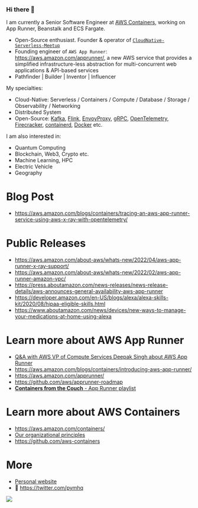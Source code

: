 ### Hi there 👋
I am currently a Senior Software Engineer at [AWS Containers](https://aws.amazon.com/containers/), working on App Runner, Beanstalk and ECS Fargate.

- Open-Source enthusiast. Founder & operator of [```CloudNative-Serverless-Meetup```](https://github.com/CloudNative-Serverless-Meetup)
- Founding engineer of ```AWS App Runner```: https://aws.amazon.com/apprunner/, a new AWS service that provides a simplified infrastructure-less abstraction for multi-concurrent web applications & API-based services
- Pathfinder | Builder | Inventor | Influencer


My specialties: 
- Cloud-Native: Serverless / Containers / Compute / Database / Storage / Observability / Networking
- Distributed System
- Open-Source: [Kafka](https://kafka.apache.org/), [Flink](https://flink.apache.org/), [EnvoyProxy](https://www.envoyproxy.io/), [gRPC](https://grpc.io/), [OpenTelemetry](https://opentelemetry.io/), [Firecracker](https://firecracker-microvm.github.io/), [containerd](https://containerd.io/), [Docker](https://www.docker.com/) etc.


I am also interested in:
- Quantum Computing
- Blockchain, Web3, Crypto etc.
- Machine Learning, HPC
- Electric Vehicle
- Geography


# Blog Post
- https://aws.amazon.com/blogs/containers/tracing-an-aws-app-runner-service-using-aws-x-ray-with-opentelemetry/

# Public Releases
- https://aws.amazon.com/about-aws/whats-new/2022/04/aws-app-runner-x-ray-support/
- https://aws.amazon.com/about-aws/whats-new/2022/02/aws-app-runner-amazon-vpc/
- https://press.aboutamazon.com/news-releases/news-release-details/aws-announces-general-availability-aws-app-runner
- https://developer.amazon.com/en-US/blogs/alexa/alexa-skills-kit/2020/08/hipaa-eligible-skills.html 
- https://www.aboutamazon.com/news/devices/new-ways-to-manage-your-medications-at-home-using-alexa 


# Learn more about AWS App Runner
- [Q&A with AWS VP of Compute Services Deepak Singh about AWS App Runner](https://www.infoq.com/news/2021/06/deepak-singh-aws/)
- https://aws.amazon.com/blogs/containers/introducing-aws-app-runner/
- https://aws.amazon.com/apprunner/
- https://github.com/aws/apprunner-roadmap
- [**Containers from the Couch** - App Runner playlist](https://www.youtube.com/playlist?list=PLehXSATXjcQHjXDhdlypt0IB5BVD2xnoc)

# Learn more about AWS Containers
- https://aws.amazon.com/containers/
- [Our organizational principles](https://github.com/aws/containers-roadmap/blob/master/PRINCIPLES.md)
- https://github.com/aws-containers


# More
- [Personal website](http://yimingpeng.com/)
- 🐧 https://twitter.com/pymhq


![](https://visitor-badge.glitch.me/badge?page_id=pymhk.pymhk)
